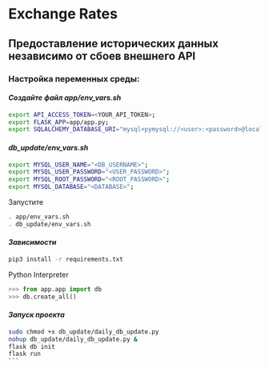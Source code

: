 # Exchange Rates
## Предоставление исторических данных независимо от сбоев внешнего API

### Настройка переменных среды:

#### _Создайте файл app/env_vars.sh_

```sh
export API_ACCESS_TOKEN=<YOUR_API_TOKEN>;
export FLASK_APP=app/app.py;
export SQLALCHEMY_DATABASE_URI="mysql+pymysql://<user>:<password>@localhost:<port>/<database>";
```
#### _db_update/env_vars.sh_
```sh
export MYSQL_USER_NAME="<DB_USERNAME>";
export MYSQL_USER_PASSWORD="<USER_PASSWORD>";
export MYSQL_ROOT_PASSWORD="<ROOT_PASSWORD>";
export MYSQL_DATABASE="<DATABASE>";
```
Запустите
```sh
. app/env_vars.sh
. db_update/env_vars.sh
```
#### _Зависимости_

```sh
pip3 install -r requirements.txt
```
Python Interpreter
```python
>>> from app.app import db
>>> db.create_all()
```
#### _Запуск проекта_

````sh
sudo chmod +x db_update/daily_db_update.py
nohup db_update/daily_db_update.py &
flask db init
flask run
```
